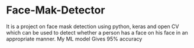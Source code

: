 # Face-Mak-Detector
It is a project on face mask detection using python, keras and open CV which can be used to detect whether a person has a face on his face in an appropriate manner. My  ML model Gives 95% accuracy
